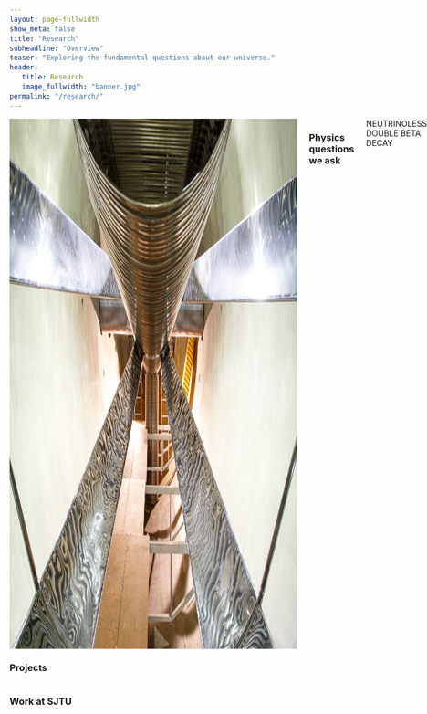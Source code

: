 ```yaml
---
layout: page-fullwidth
show_meta: false
title: "Research"
subheadline: "Overview"
teaser: "Exploring the fundamental questions about our universe."
header:
   title: Research
   image_fullwidth: "banner.jpg"
permalink: "/research/"
---
```


<div class="row">
  <div class="medium-4 columns">
  <img src="/images/banner.jpg" />
  <h3> Physics questions we ask</h3>
  NEUTRINOLESS DOUBLE BETA DECAY

[PLACEHOLDER] Physicists have postulated a process that, if observed, could answer some of these questions: neutrinoless double beta decay. Double beta decay is a rare second-order process involving the emission of two electrons from a nucleus simultaneously. In ordinary (two-neutrino) double beta decay, proposed by Maria Goeppert-Mayer in 1935, two electron antineutrinos are released along with the electrons. Two-neutrino double beta decay has been observed in several isotopes. In neutrinoless double beta decay, proposed by Wendell H. Furry in 1939, no neutrinos would be emitted, and the nucleus would decay emitting only the two electrons. Neutrinoless double beta decay has never been observed. The process is shown on the right.

Neutrinoless double beta (0νββ) decay violates the rules of the Standard Model of Particle Physics. Specifically, if the electrons are emitted without neutrinos, this violates lepton number conservation. Any process that violates lepton number conservation (such as 0νββ decay) opens the door to theoretical physics models seeking to explain why there is more matter than antimatter in the universe. Additionally, the observation of 0νββ decay would demonstrate that neutrinos are their own antiparticles and hint at a value for their Majorana mass component.
  </div>
  <div class="medium-4 columns">
      <h3> Projects </h3>
   </div>
  <div class="medium-4 columns">
    <h3> Work at SJTU </h3>
  </div>
</div>
